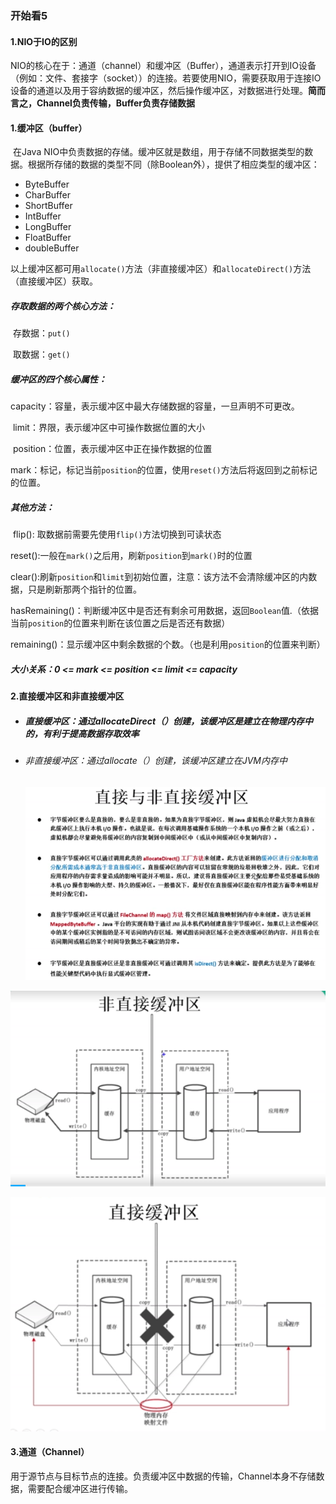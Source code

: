 ### 开始看5



#### 1.NIO于IO的区别

NIO的核心在于：通道（channel）和缓冲区（Buffer），通道表示打开到IO设备（例如：文件、套接字（socket））的连接。若要使用NIO，需要获取用于连接IO设备的通道以及用于容纳数据的缓冲区，然后操作缓冲区，对数据进行处理。**简而言之，Channel负责传输，Buffer负责存储数据**



#### 1.缓冲区（buffer）

​	在Java NIO中负责数据的存储。缓冲区就是数组，用于存储不同数据类型的数据。根据所存储的数据的类型不同（除Boolean外），提供了相应类型的缓冲区：

* ByteBuffer
* CharBuffer
* ShortBuffer
* IntBuffer
* LongBuffer
* FloatBuffer
* doubleBuffer

以上缓冲区都可用`allocate()`方法（非直接缓冲区）和`allocateDirect()`方法（直接缓冲区）获取。

##### 	存取数据的两个核心方法：

​		存数据：`put()`

​		取数据：`get()`

##### 	缓冲区的四个核心属性：

​		capacity：容量，表示缓冲区中最大存储数据的容量，一旦声明不可更改。

​		limit：界限，表示缓冲区中可操作数据位置的大小

​		position：位置，表示缓冲区中正在操作数据的位置

​		mark：标记，标记当前`position`的位置，使用`reset()`方法后将返回到之前标记的位置。

##### 	其他方法：

​		flip(): 取数据前需要先使用`flip()`方法切换到可读状态

​		reset():一般在`mark()`之后用，刷新`position`到`mark()`时的位置

​		clear():刷新`position`和`limit`到初始位置，注意：该方法不会清除缓冲区的内数据，只是刷新那两个指针的位置。

​		hasRemaining()：判断缓冲区中是否还有剩余可用数据，返回`Boolean`值.（依据当前`position`的位置来判断在该位置之后是否还有数据）

​		remaining()：显示缓冲区中剩余数据的个数。（也是利用`position`的位置来判断）

##### 	大小关系：0 <= mark <= position <= limit <= capacity



#### 2.直接缓冲区和非直接缓冲区

* ##### 直接缓冲区：通过allocateDirect（）创建，该缓冲区是建立在物理内存中的，有利于提高数据存取效率

* ###### 非直接缓冲区：通过allocate（）创建，该缓冲区建立在JVM内存中

  ![1552029548324](assets/1552029548324.png)

![1552029880857](assets/1552029880857.png)

![1552029929741](assets/1552029929741.png)

#### 3.通道（Channel）

​	用于源节点与目标节点的连接。负责缓冲区中数据的传输，Channel本身不存储数据，需要配合缓冲区进行传输。